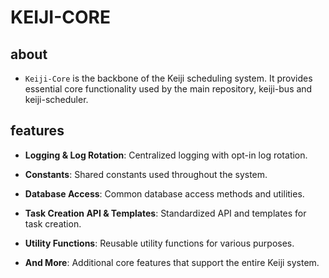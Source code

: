 # KEIJI-CORE

## about

- `Keiji-Core` is the backbone of the Keiji scheduling system. It provides essential core functionality used by the main repository, keiji-bus and keiji-scheduler.

## features

- **Logging & Log Rotation**: Centralized logging with  opt-in log rotation.

- **Constants**: Shared constants used throughout the system.

- **Database Access**: Common database access methods and utilities.

- **Task Creation API & Templates**: Standardized API and templates for task creation.

- **Utility Functions**: Reusable utility functions for various purposes.

- **And More**: Additional core features that support the entire Keiji system.